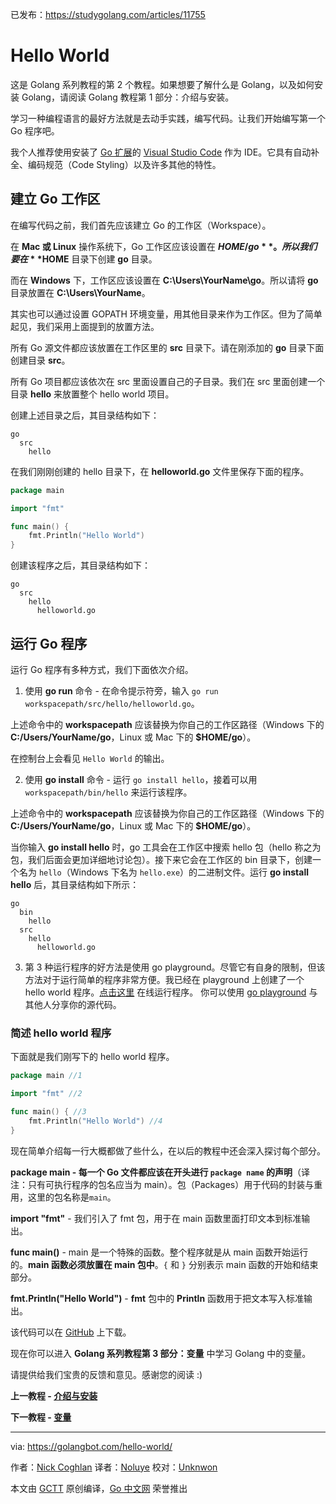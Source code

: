 已发布：https://studygolang.com/articles/11755

# Hello World

这是 Golang 系列教程的第 2 个教程。如果想要了解什么是 Golang，以及如何安装 Golang，请阅读 Golang 教程第 1 部分：介绍与安装。

学习一种编程语言的最好方法就是去动手实践，编写代码。让我们开始编写第一个 Go 程序吧。

我个人推荐使用安装了 [Go 扩展](https://marketplace.visualstudio.com/items?itemName=lukehoban.Go)的 [Visual Studio Code](https://code.visualstudio.com/) 作为 IDE。它具有自动补全、编码规范（Code Styling）以及许多其他的特性。

## 建立 Go 工作区
在编写代码之前，我们首先应该建立 Go 的工作区（Workspace）。

在 **Mac 或 Linux** 操作系统下，Go 工作区应该设置在 **$HOME/go**。所以我们要在 **$HOME** 目录下创建 **go** 目录。

而在 **Windows** 下，工作区应该设置在 **C:\Users\YourName\go**。所以请将 **go** 目录放置在 **C:\Users\YourName**。

其实也可以通过设置 GOPATH 环境变量，用其他目录来作为工作区。但为了简单起见，我们采用上面提到的放置方法。

所有 Go 源文件都应该放置在工作区里的 **src** 目录下。请在刚添加的 **go** 目录下面创建目录 **src**。

所有 Go 项目都应该依次在 src 里面设置自己的子目录。我们在 src 里面创建一个目录 **hello** 来放置整个 hello world 项目。

创建上述目录之后，其目录结构如下：
```
go
  src
    hello
```

在我们刚刚创建的 hello 目录下，在 **helloworld.go** 文件里保存下面的程序。

```go
package main

import "fmt"

func main() {  
    fmt.Println("Hello World")
}
```
创建该程序之后，其目录结构如下：

```
go
  src
    hello
      helloworld.go
```
## 运行 Go 程序
运行 Go 程序有多种方式，我们下面依次介绍。

1. 使用 **go run** 命令 - 在命令提示符旁，输入 `go run workspacepath/src/hello/helloworld.go`。

上述命令中的 **workspacepath** 应该替换为你自己的工作区路径（Windows 下的 **C:/Users/YourName/go**，Linux 或 Mac 下的 **$HOME/go**）。

在控制台上会看见 `Hello World` 的输出。

2. 使用 **go install** 命令 - 运行 `go install hello`，接着可以用 `workspacepath/bin/hello` 来运行该程序。

上述命令中的 **workspacepath** 应该替换为你自己的工作区路径（Windows 下的 **C:/Users/YourName/go**，Linux 或 Mac 下的 **$HOME/go**）。

当你输入 **go install hello** 时，go 工具会在工作区中搜索 hello 包（hello 称之为包，我们后面会更加详细地讨论包）。接下来它会在工作区的 bin 目录下，创建一个名为 `hello`（Windows 下名为 `hello.exe`）的二进制文件。运行 **go install hello** 后，其目录结构如下所示：
```
go
  bin
    hello
  src
    hello
      helloworld.go
```
3. 第 3 种运行程序的好方法是使用 go playground。尽管它有自身的限制，但该方法对于运行简单的程序非常方便。我已经在 playground 上创建了一个 hello world 程序。[点击这里](https://play.golang.org/p/VtXafkQHYe) 在线运行程序。
你可以使用 [go playground](https://play.golang.org) 与其他人分享你的源代码。

### 简述 hello world 程序

下面就是我们刚写下的 hello world 程序。

```go
package main //1

import "fmt" //2

func main() { //3  
	fmt.Println("Hello World") //4
}
```
现在简单介绍每一行大概都做了些什么，在以后的教程中还会深入探讨每个部分。

**package main - 每一个 Go 文件都应该在开头进行 `package name` 的声明**（译注：只有可执行程序的包名应当为 main）。包（Packages）用于代码的封装与重用，这里的包名称是`main`。

**import "fmt"** - 我们引入了 fmt 包，用于在 main 函数里面打印文本到标准输出。

**func main()** - main 是一个特殊的函数。整个程序就是从 main 函数开始运行的。**main 函数必须放置在 main 包中**。`{` 和 `}` 分别表示 main 函数的开始和结束部分。

**fmt.Println("Hello World")** - **fmt** 包中的 **Println** 函数用于把文本写入标准输出。

该代码可以在 [GitHub](https://github.com/golangbot/hello) 上下载。

现在你可以进入 **Golang 系列教程第 3 部分：变量** 中学习 Golang 中的变量。

请提供给我们宝贵的反馈和意见。感谢您的阅读 :)

**上一教程 - [介绍与安装](https://studygolang.com/articles/11706)**

**下一教程 - [变量](https://studygolang.com/articles/11756)**

---

via: https://golangbot.com/hello-world/

作者：[Nick Coghlan](https://golangbot.com/about/)
译者：[Noluye](https://github.com/Noluye)
校对：[Unknwon](https://github.com/Unknwon)

本文由 [GCTT](https://github.com/studygolang/GCTT) 原创编译，[Go 中文网](https://studygolang.com/) 荣誉推出
